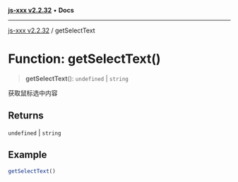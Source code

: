 [**js-xxx v2.2.32**](../README.md) • **Docs**

***

[js-xxx v2.2.32](../README.md) / getSelectText

# Function: getSelectText()

> **getSelectText**(): `undefined` \| `string`

获取鼠标选中内容

## Returns

`undefined` \| `string`

## Example

```ts
getSelectText()
```
